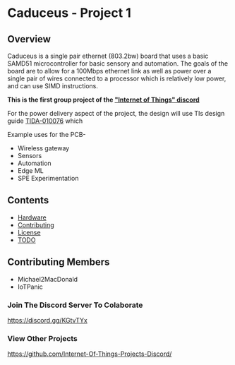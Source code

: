 # Caduceus - Project 1

## Overview

Caduceus is a single pair ethernet (803.2bw) board that uses a basic SAMD51 microcontroller for basic sensory and automation. The goals of the board are to allow for a 100Mbps ethernet link as well as power over a single pair of wires connected to a processor which is relatively low power, and can use SIMD instructions.

**This is the first group project of the ["Internet of Things" discord](https://discord.gg/KGtvTYx)**

For the power delivery aspect of the project, the design will use TIs design guide [TIDA-010076](https://discord.gg/KGtvTYx) which 

Example uses for the PCB-

* Wireless gateway
* Sensors
* Automation
* Edge ML
* SPE Experimentation

## Contents

* [Hardware](docs/hardware.md)
* [Contributing](docs/contributing.md)
* [License](https://github.com/Internet-Of-Things-Projects-Discord/1-Caduceus/blob/master/LICENSE)
* [TODO](docs/todo.md)

## Contributing Members

* Michael2MacDonald
* IoTPanic

### Join The Discord Server To Colaborate
https://discord.gg/KGtvTYx
### View Other Projects
https://github.com/Internet-Of-Things-Projects-Discord/
